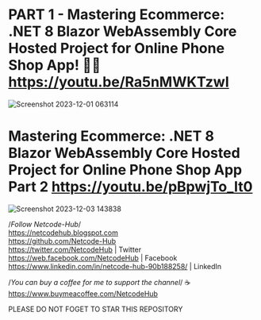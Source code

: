 # PART 1 - Mastering Ecommerce: .NET 8 Blazor WebAssembly Core Hosted Project for Online Phone Shop App! 🚀📱https://youtu.be/Ra5nMWKTzwI <br/>
![Screenshot 2023-12-01 063114](https://github.com/Netcode-Hub/DemoBlazorDotnet8EcormmercePhoneShopSolution/assets/110794348/6481ad1c-9dcc-4c93-ac07-06553753128e)

# Mastering Ecommerce: .NET 8 Blazor WebAssembly Core Hosted Project for Online Phone Shop App Part 2 https://youtu.be/pBpwjTo_It0
![Screenshot 2023-12-03 143838](https://github.com/Netcode-Hub/DemoBlazorDotnet8EcormmercePhoneShopSolution/assets/110794348/a5cea151-81c8-44bc-8a23-9471f3486063)

/*Follow Netcode-Hub*/ <br/>
https://netcodehub.blogspot.com <br/> 
https://github.com/Netcode-Hub <br/>
https://twitter.com/NetcodeHub | Twitter <br/>
https://web.facebook.com/NetcodeHub | Facebook <br/>
https://www.linkedin.com/in/netcode-hub-90b188258/ | LinkedIn <br/>

/*You can buy a coffee for me to support the channel*/ ☕️ <br/>
https://www.buymeacoffee.com/NetcodeHub <br/>

PLEASE DO NOT FOGET TO STAR THIS REPOSITORY<br/>
